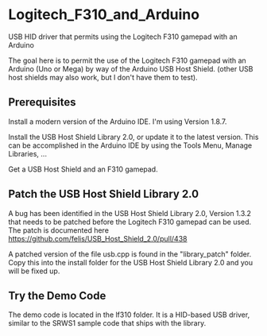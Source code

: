 # Logitech_F310_and_Arduino
USB HID driver that permits using the Logitech F310 gamepad with an Arduino

The goal here is to permit the use of the Logitech F310 gamepad with an Arduino (Uno or Mega) by way of the 
Arduino USB Host Shield.  (other USB host shields may also work, but I don't have them to test).

## Prerequisites
Install a modern version of the Arduino IDE.  I'm using Version 1.8.7.

Install the USB Host Shield Library 2.0, or update it to the latest version.  This can be accomplished in the Arduino
IDE by using the Tools Menu, Manage Libraries, ...

Get a USB Host Shield and an F310 gamepad.

## Patch the USB Host Shield Library 2.0
A bug has been identified in the USB Host Shield Library 2.0, Version 1.3.2 that needs to be patched before
the Logitech F310 gamepad can be used.  The patch is documented here 
https://github.com/felis/USB_Host_Shield_2.0/pull/438

A patched version of the file usb.cpp is found in the "library_patch" folder.  Copy this into the install folder for the 
USB Host Shield Library 2.0 and you will be fixed up.

## Try the Demo Code
The demo code is located in the lf310 folder.  It is a HID-based USB driver, similar to the SRWS1 sample code that
ships with the library.
